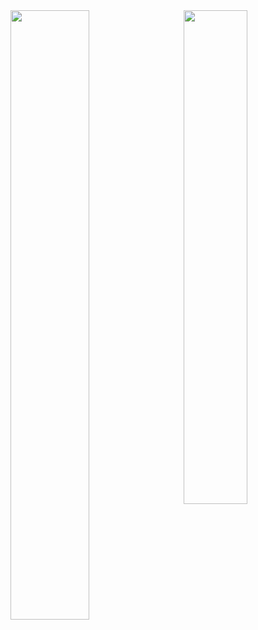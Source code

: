 <a href="https://github-readme-stats.vercel.app/">
  <img align="left" width="50%" src="https://github-readme-stats.vercel.app/api?username=vladd-png&show_icons=true&theme=ayu-mirage" />
</a>



<a href="https://github.com/vladd-png/github-readme-stats">
  <img align="right" width="45%" src="https://github-readme-stats.vercel.app/api/top-langs/?username=vladd-png&layout=compact" />
 </a>
